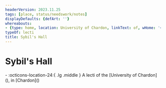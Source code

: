 ```yaml
---
headerVersion: 2023.11.25
tags: [place, status/needswork/notes]
displayDefaults: {defArt: ''}
whereabouts:
- {type: home, location: University of Chardon, linkText: of, wHome: '<typeOf:UA> <home:2q>'}
typeOf: lecti
title: Sybil's Hall
---
```

# Sybil's Hall
<div class="grid cards ext-narrow-margin ext-one-column" markdown>
-    :octicons-location-24:{ .lg .middle } A lecti of the [University of Chardon](<chardon/university-of-chardon.md>), in [Chardon](<chardon/chardon.md>)  
</div>


